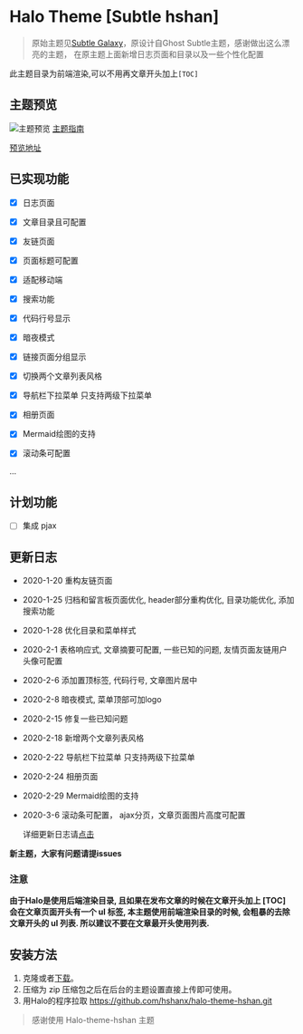 # Halo Theme [Subtle hshan]

> 原始主题见[Subtle Galaxy](https://github.com/GalaxySuze/gridea-theme-subtle-galaxy)，原设计自Ghost Subtle主题，感谢做出这么漂亮的主题， 在原主题上面新增日志页面和目录以及一些个性化配置

此主题目录为前端渲染,可以不用再文章开头加上`[TOC]`

## 主题预览
![主题预览](https://github.com/hshanx/halo-theme-hshan/blob/master/screenshot.png )
[主题指南](https://baozi.fun/archives/theme-manual)

[预览地址](https://baozi.fun)

## 已实现功能 
* [x] 日志页面
* [x] 文章目录且可配置
* [x] 友链页面
* [x] 页面标题可配置
* [x] 适配移动端
* [x] 搜索功能
* [x] 代码行号显示
* [x] 暗夜模式
* [x] 链接页面分组显示
* [x] 切换两个文章列表风格
* [x] 导航栏下拉菜单 只支持两级下拉菜单
* [x] 相册页面
* [x] Mermaid绘图的支持
* [x] 滚动条可配置


...
## 计划功能
* [ ] 集成 pjax 

## 更新日志
- 2020-1-20 重构友链页面
- 2020-1-25 归档和留言板页面优化,
          header部分重构优化,
          目录功能优化,
          添加搜索功能
- 2020-1-28 优化目录和菜单样式
- 2020-2-1 表格响应式, 文章摘要可配置, 一些已知的问题, 友情页面友链用户头像可配置
- 2020-2-6 添加置顶标签, 代码行号, 文章图片居中
- 2020-2-8 暗夜模式, 菜单顶部可加logo
- 2020-2-15 修复一些已知问题
- 2020-2-18 新增两个文章列表风格
- 2020-2-22 导航栏下拉菜单 只支持两级下拉菜单
- 2020-2-24 相册页面
- 2020-2-29 Mermaid绘图的支持
- 2020-3-6 滚动条可配置， ajax分页，文章页面图片高度可配置
      
  详细更新日志请[点击](https://baozi.fun/s/update-log)        
          

**新主题，大家有问题请提issues**

### 注意

**由于Halo是使用后端渲染目录, 且如果在发布文章的时候在文章开头加上 [TOC] 会在文章页面开头有一个 ul 标签, 
本主题使用前端渲染目录的时候, 会粗暴的去除文章开头的 ul 列表. 所以建议不要在文章最开头使用列表.**



## 安装方法
1. 克隆或者[下载](https://github.com/hshanx/halo-theme-hshan/releases)。
2. 压缩为 zip 压缩包之后在后台的主题设置直接上传即可使用。
3. 用Halo的程序拉取 https://github.com/hshanx/halo-theme-hshan.git

> 感谢使用 Halo-theme-hshan 主题
